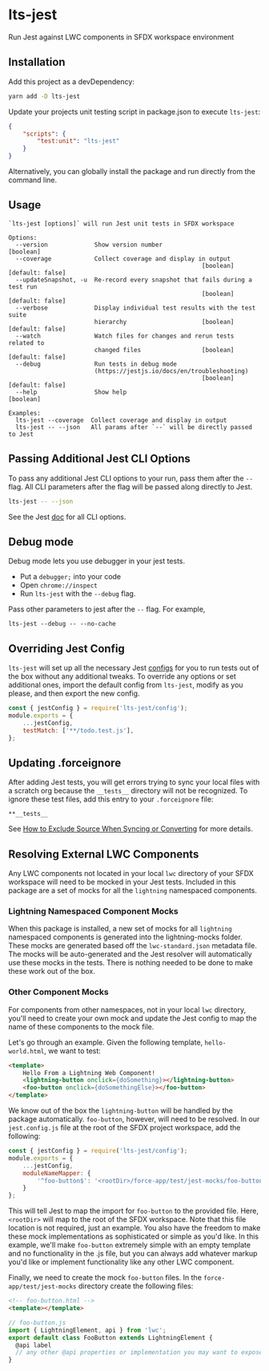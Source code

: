 # lts-jest

Run Jest against LWC components in SFDX workspace environment

## Installation

Add this project as a devDependency:

```bash
yarn add -D lts-jest
``` 

Update your projects unit testing script in package.json to execute `lts-jest`:

```json
{
    "scripts": {
        "test:unit": "lts-jest"
    }
}
```

Alternatively, you can globally install the package and run directly from the command line.

## Usage

```
`lts-jest [options]` will run Jest unit tests in SFDX workspace

Options:
  --version             Show version number                            [boolean]
  --coverage            Collect coverage and display in output
                                                      [boolean] [default: false]
  --updateSnapshot, -u  Re-record every snapshot that fails during a test run
                                                      [boolean] [default: false]
  --verbose             Display individual test results with the test suite
                        hierarchy                     [boolean] [default: false]
  --watch               Watch files for changes and rerun tests related to
                        changed files                 [boolean] [default: false]
  --debug               Run tests in debug mode
                        (https://jestjs.io/docs/en/troubleshooting)
                                                      [boolean] [default: false]
  --help                Show help                                      [boolean]

Examples:
  lts-jest --coverage  Collect coverage and display in output
  lts-jest -- --json   All params after `--` will be directly passed to Jest
```

## Passing Additional Jest CLI Options

To pass any additional Jest CLI options to your run, pass them after the `--` flag. All CLI parameters after the flag will be passed along directly to Jest.

```bash
lts-jest -- --json
```

See the Jest [doc](http://facebook.github.io/jest/docs/en/cli.html) for all CLI options.

## Debug mode

Debug mode lets you use debugger in your jest tests.
- Put a `debugger;` into your code
- Open `chrome://inspect` 
- Run `lts-jest` with the `--debug` flag.

Pass other parameters to jest after the `--` flag. For example,
```
lts-jest --debug -- --no-cache
```

## Overriding Jest Config

`lts-jest` will set up all the necessary Jest [configs](http://facebook.github.io/jest/docs/en/configuration.html) for you to run tests out of the box without any additional tweaks. To override any options or set additional ones, import the default config from `lts-jest`, modify as you please, and then export the new config.

```js
const { jestConfig } = require('lts-jest/config');
module.exports = {
    ...jestConfig,
    testMatch: ['**/todo.test.js'],
};
```

## Updating .forceignore

After adding Jest tests, you will get errors trying to sync your local files with a scratch org because the `__tests__` directory will not be recognized. To ignore these test files, add this entry to your `.forceignore` file:

```
**__tests__
```

See [How to Exclude Source When Syncing or Converting](https://developer.salesforce.com/docs/atlas.en-us.sfdx_dev.meta/sfdx_dev/sfdx_dev_exclude_source.htm) for more details.

## Resolving External LWC Components

Any LWC components not located in your local `lwc` directory of your SFDX workspace will need to be mocked in your Jest tests. Included in this package are a set of mocks for all the `lightning` namespaced components.

### Lightning Namespaced Component Mocks

When this package is installed, a new set of mocks for all `lightning` namespaced components is generated into the lightning-mocks folder. These mocks are generated based off the `lwc-standard.json` metadata file. The mocks will be auto-generated and the Jest resolver will automatically use these mocks in the tests. There is nothing needed to be done to make these work out of the box.

### Other Component Mocks

For components from other namespaces, not in your local `lwc` directory, you'll need to create your own mock and update the Jest config to map the name of these components to the mock file. 

Let's go through an example. Given the following template, `hello-world.html`, we want to test:

```html
<template>
    Hello From a Lightning Web Component!
    <lightning-button onclick={doSomething}></lightning-button>
    <foo-button onclick={doSomethingElse}></foo-button>
</template>
```

We know out of the box the `lightning-button` will be handled by the package automatically. `foo-button`, however, will need to be resolved. In our `jest.config.js` file at the root of the SFDX project workspace, add the following:

```js
const { jestConfig } = require('lts-jest/config');
module.exports = {
    ...jestConfig,
    moduleNameMapper: {
        '^foo-button$': '<rootDir>/force-app/test/jest-mocks/foo-button',
    }
};
```

This will tell Jest to map the import for `foo-button` to the provided file. Here, `<rootDir>` will map to the root of the SFDX workspace. Note that this file location is not required, just an example. You also have the freedom to make these mock implementations as sophisticated or simple as you'd like. In this example, we'll make `foo-button` extremely simple with an empty template and no functionality in the .js file, but you can always add whatever markup you'd like or implement functionality like any other LWC component.

Finally, we need to create the mock `foo-button` files. In the `force-app/test/jest-mocks` directory create the following files:

```html
<!-- foo-button.html -->
<template></template>
```

```js
// foo-button.js
import { LightningElement, api } from 'lwc';
export default class FooButton extends LightningElement {
  @api label
  // any other @api properties or implementation you may want to expose here
}
```
